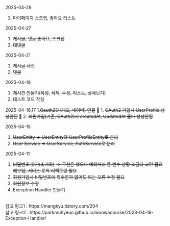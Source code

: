 2025-04-29
1. 마이페이지 스크랩, 좋아요 리스트 

2025-04-27
1. ~~게시물, 댓글 좋아요, 스크랩~~
2. ~~대댓글~~

2025-04-21
1. ~~게시글 사진~~ 
2. ~~댓글~~

2025-04-18
1. ~~게시판 만들기(작성, 삭제, 수정, 리스트, 상세보기)~~ 
2. 테스트 코드 작성

2025-04-16,17
1.~~Oauth2(카카오, 네이버) 연결~~
🚨 1. ~~OAuth2 가입시 UserProfile 생성안된~~
🚨 2. ~~회원가입(기존, OAuth2)시 createdAt, UpdatedAt 둘다 생성안됨~~

2025-04-15
1. ~~UserEntity => UserEntity와 UserProfileEntity로 분리~~
2. ~~User Service => UserService, AuthService로 분리~~

2025-04-11
1. ~~비밀번호 찾기(초기화)~~ ~~-> 구현은 했으나 예외처리 등 변수 상황 조금더 고민 필요해보임, 서비스 로직 리팩토링 필요~~
2. ~~회원가입시 비밀번호에 특수문자 없어도 되는 오류 수정 필요~~
3. ~~회원정보 수정~~
4. Exception Handler 만들기
</br> 
참고 링크1 : https://mangkyu.tistory.com/204
   </br>
   참고 링크2 : https://parkmuhyeun.github.io/woowacourse/2023-04-19-Exception-Handler/
